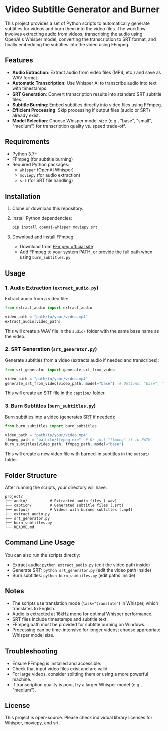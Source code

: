 # Video Subtitle Generator and Burner

This project provides a set of Python scripts to automatically generate subtitles for videos and burn them into the video files. The workflow involves extracting audio from videos, transcribing the audio using OpenAI's Whisper model, converting the transcription to SRT format, and finally embedding the subtitles into the video using FFmpeg.

## Features

- **Audio Extraction**: Extract audio from video files (MP4, etc.) and save as WAV format.
- **Automatic Transcription**: Use Whisper AI to transcribe audio into text with timestamps.
- **SRT Generation**: Convert transcription results into standard SRT subtitle files.
- **Subtitle Burning**: Embed subtitles directly into video files using FFmpeg.
- **Efficient Processing**: Skip processing if output files (audio or SRT) already exist.
- **Model Selection**: Choose Whisper model size (e.g., "base", "small", "medium") for transcription quality vs. speed trade-off.

## Requirements

- Python 3.7+
- FFmpeg (for subtitle burning)
- Required Python packages:
  - `whisper` (OpenAI Whisper)
  - `moviepy` (for audio extraction)
  - `srt` (for SRT file handling)

## Installation

1. Clone or download this repository.

2. Install Python dependencies:

   ```bash
   pip install openai-whisper moviepy srt
   ```

3. Download and install FFmpeg:
   - Download from [FFmpeg official site](https://ffmpeg.org/download.html)
   - Add FFmpeg to your system PATH, or provide the full path when using `burn_subtitles.py`

## Usage

### 1. Audio Extraction (`extract_audio.py`)

Extract audio from a video file:

```python
from extract_audio import extract_audio

video_path = "path/to/your/video.mp4"
extract_audio(video_path)
```

This will create a WAV file in the `audio/` folder with the same base name as the video.

### 2. SRT Generation (`srt_generator.py`)

Generate subtitles from a video (extracts audio if needed and transcribes):

```python
from srt_generator import generate_srt_from_video

video_path = "path/to/your/video.mp4"
generate_srt_from_video(video_path, model="base")  # Options: "base", "small", "medium", etc.
```

This will create an SRT file in the `caption/` folder.

### 3. Burn Subtitles (`burn_subtitles.py`)

Burn subtitles into a video (generates SRT if needed):

```python
from burn_subtitles import burn_subtitles

video_path = "path/to/your/video.mp4"
ffmpeg_path = "path/to/ffmpeg.exe"  # Or just "ffmpeg" if in PATH
burn_subtitles(video_path, ffmpeg_path, model="base")
```

This will create a new video file with burned-in subtitles in the `output/` folder.

## Folder Structure

After running the scripts, your directory will have:

```
project/
├── audio/          # Extracted audio files (.wav)
├── caption/        # Generated subtitle files (.srt)
├── output/         # Videos with burned subtitles (.mp4)
├── extract_audio.py
├── srt_generator.py
├── burn_subtitles.py
└── README.md
```

## Command Line Usage

You can also run the scripts directly:

- Extract audio: `python extract_audio.py` (edit the video path inside)
- Generate SRT: `python srt_generator.py` (edit the video path inside)
- Burn subtitles: `python burn_subtitles.py` (edit paths inside)

## Notes

- The scripts use translation mode (`task="translate"`) in Whisper, which translates to English.
- Audio is extracted at 16kHz mono for optimal Whisper performance.
- SRT files include timestamps and subtitle text.
- FFmpeg path must be provided for subtitle burning on Windows.
- Processing can be time-intensive for longer videos; choose appropriate Whisper model size.

## Troubleshooting

- Ensure FFmpeg is installed and accessible.
- Check that input video files exist and are valid.
- For large videos, consider splitting them or using a more powerful machine.
- If transcription quality is poor, try a larger Whisper model (e.g., "medium").

## License

This project is open-source. Please check individual library licenses for Whisper, moviepy, and srt.
